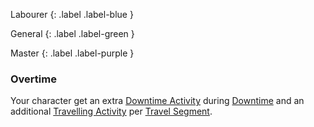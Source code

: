 Labourer
{: .label .label-blue }

General
{: .label .label-green }

Master
{: .label .label-purple }

### Overtime

Your character get an extra [Downtime Activity](Activities#Downtime%20Activity) during [Downtime](Telling-The-Story#Downtime) and an additional [Travelling Activity](Activities#Travelling%20Activity) per [Travel Segment](Telling-The-Story#Travel%20Segment).
